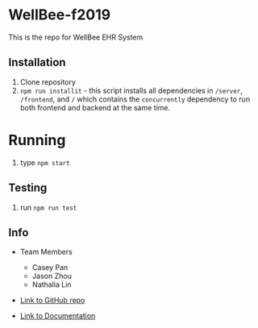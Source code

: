 # WellBee-f2019
This is the repo for WellBee EHR System

## Installation
1. Clone repository
2. `npm run installit` - this script installs all dependencies in `/server`, `/frontend`, and `/` which contains the `concurrently` dependency to run both frontend and backend at the same time.

# Running
1. type `npm start`

## Testing
1. run `npm run test`

## Info
  -  Team Members
        - Casey Pan
        - Jason Zhou
        - Nathalia Lin

  - [Link to GitHub repo](https://github.com/CaseyPYZ/WellBee-nyush-SE-f2019)
  - [Link to Documentation]()

